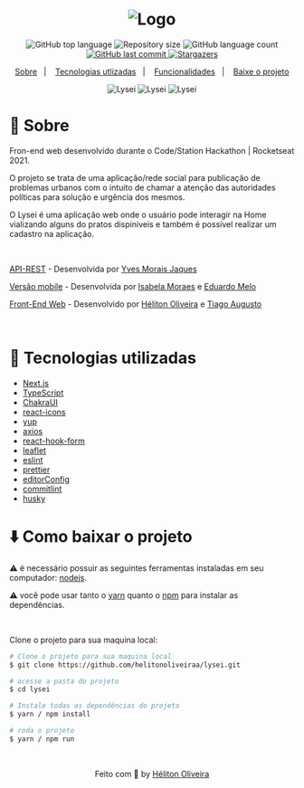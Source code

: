 <h1 align="center">
  <img alt="Logo" src="https://res.cloudinary.com/dzn5ixmhq/image/upload/v1624243021/lysei/LyseiApp_ukjetw.png">
</h1>

<p align="center">
  <img alt="GitHub top language" src="https://img.shields.io/github/languages/top/helitonoliveiraa/lysei.svg?color=%236A37FF">

  <img alt="Repository size" src="https://img.shields.io/github/repo-size/helitonoliveiraa/lysei.svg?color=%236A37FF">

  <img alt="GitHub language count" src="https://img.shields.io/github/languages/count/helitonoliveiraa/lysei?color=%236A37FF">

  <a href="https://github.com/helitonoliveiraa/lysei?/commits/master">
    <img alt="GitHub last commit" src="https://img.shields.io/github/last-commit/helitonoliveiraa/lysei??color=%236A37FF">
  </a>

  <a href="https://github.com/helitonoliveiraa/lysei/stargazers" >
    <img alt="Stargazers" src="https://img.shields.io/github/stars/helitonoliveiraa/lysei?style=social" />
  </a>
</p>

<p align="center">
  <a href="#memo-sobre">Sobre</a>&nbsp;&nbsp;&nbsp;|&nbsp;&nbsp;&nbsp;
  <a href="#wrench-tecnologias-utilizadas">Tecnologias utlizadas</a>&nbsp;&nbsp;&nbsp;|&nbsp;&nbsp;&nbsp;
  <a href="#funcionalidades">Funcionalidades</a>&nbsp;&nbsp;&nbsp;|&nbsp;&nbsp;&nbsp;
  <a href="#arrowdown-como-baixar-o-projeto">Baixe o projeto</a>
</p>
<p align="center">
  <img src="https://res.cloudinary.com/dzn5ixmhq/image/upload/v1624240947/lysei/image_2_iqtp52.png" alt="Lysei">

  <img src="https://res.cloudinary.com/dzn5ixmhq/image/upload/v1624240958/lysei/image_1_kescmz.png" alt="Lysei">

  <img src="https://res.cloudinary.com/dzn5ixmhq/image/upload/v1624240958/lysei/image_3_tox5c8.png" alt="Lysei">
</p>


# :memo: Sobre

Fron-end web desenvolvido durante o Code/Station Hackathon | Rocketseat 2021.

O projeto se trata de uma aplicação/rede social para publicação de problemas urbanos com o intuito de chamar a atenção das autoridades políticas para solução e urgência dos mesmos.

O Lysei é uma aplicação web onde o usuário pode interagir na Home vializando alguns do pratos dispiniveis e também é possível realizar um cadastro na aplicação.

<br />

[API-REST](https://github.com/YvesJaques/LyseiApi) - Desenvolvida por [Yves Morais Jaques](https://github.com/YvesJaques)

[Versão mobile]() - Desenvolvida por [Isabela Moraes](https://github.com/isabelamoraes) e [Eduardo Melo]()

[Front-End Web]() - Desenvolvido por [Héliton Oliveira](https://www.linkedin.com/in/helitonoliveira/) e [Tiago Augusto](https://github.com/tiagoasrodrigues)

<br />

# :wrench: Tecnologias utilizadas

- [Next.js](https://nextjs.org/)
- [TypeScript](https://www.typescriptlang.org/)
- [ChakraUI](https://chakra-ui.com/)
- [react-icons](https://react-icons.github.io/react-icons/icons?name=ai)
- [yup](https://github.com/jquense/yup)
- [axios](https://www.npmjs.com/package/axios)
- [react-hook-form](https://react-hook-form.com/get-started/)
- [leaflet](https://leafletjs.com/examples/quick-start/)
- [eslint](https://eslint.org/)
- [prettier](https://prettier.io/)
- [editorConfig](https://editorconfig.org/)
- [commitlint](https://commitlint.js.org/#/)
- [husky](https://typicode.github.io/husky/#/)

# :arrow_down: Como baixar o projeto

⚠ é necessário possuir as seguintes ferramentas instaladas em seu computador: [nodejs](https://nodejs.org/en/).

⚠ você pode usar tanto o [yarn](https://yarnpkg.com/) quanto o [npm]() para instalar as dependências.


<br />

Clone o projeto para sua maquina local:
```bash
# Clone o projeto para sua maquina local
$ git clone https://github.com/helitonoliveiraa/lysei.git

# acesse a pasta do projeto
$ cd lysei

# Instale todas as dependências do projeto
$ yarn / npm install

# roda o projeto
$ yarn / npm run
```

<br />

<p align="center">Feito com 💙 by <a href="https://www.linkedin.com/in/helitonoliveira/" target="_blank">Héliton Oliveira</a></p>
